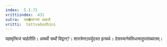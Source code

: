 ```yaml
---
index:  5.1.71
vrittiindex:  431
sutra:  यज्ञ�त्वग्भ्यां धखञौ
vritti:  tattvabodhini 
---
```


यज्ञमृत्विजं चार्हतीति। अमर्थी सर्थो विद्वान्?। शास्त्रेणाऽपर्युदस्त इत्यर्थः। देसस्यानेवंविधत्वादुपसंख्यातम्।

